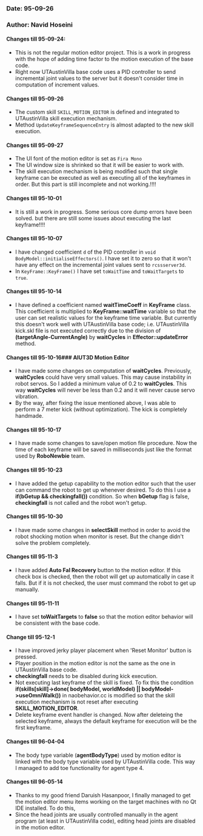 ### Date: 95-09-26
### Author: Navid Hoseini

#### Changes till 95-09-24:
* This is not the regular motion editor project. This is a work in progress with the hope of adding time factor to the motion execution of the base code.
* Right now UTAustinVilla base code uses a PID controller to send incremental joint values to the server but it doesn't consider time in computation of increment values.

#### Changes till 95-09-26
* The custom skill `SKILL_MOTION_EDITOR` is defined and integrated to UTAustinVilla skill execution mechanism.
* Method `UpdateKeyframeSequenceEntry` is almost adapted to the new skill execution.

#### Changes till 95-09-27
* The UI font of the motion editor is set as `Fira Mono`
* The UI window size is shrinked so that it will be easier to work with.
* The skill execution mechanism is being modified such that single keyframe can be executed as well as executing all of the keyframes in order. But this part is still incomplete and not working.!!!!

#### Changes till 95-10-01
* It is still a work in progress. Some serious core dump errors have been solved. but there are still some issues about executing the last keyframe!!!!

#### Changes till 95-10-07
* I have changed coefficient `d` of the PID controller in `void BodyModel::initialiseEffectors()`. I have set it to zero so that it won't have any effect on the incremental joint values sent to `rcssserver3d`.
* In `KeyFrame::KeyFrame()` I have set `toWaitTime` and `toWaitTargets` to `true`.

#### Changes till 95-10-14
* I have defined a coefficient named **waitTimeCoeff** in **KeyFrame** class. This coefficient is multiplied to **KeyFrame::waitTime** variable so that the user can set realistic values for the keyframe time variable. But currently this doesn't work well with UTAustinVilla base code; i.e. UTAustinVilla kick.skl file is not executed correctly due to the division of **(targetAngle-CurrentAngle)** by **waitCycles** in **Effector::updateError** method.


#### Changes till 95-10-16### AIUT3D Motion Editor
* I have made some changes on computation of **waitCycles**. Previously, **waitCycles** could have very small values. This may cause instability in robot servos. So I added a minimum value of 0.2 to **waitCycles**. This way **waitCycles** will never be less than 0.2 and it will never cause servo vibration.
* By the way, after fixing the issue mentioned above, I was able to perform a 7 meter kick (without optimization). The kick is completely handmade.

#### Changes till 95-10-17
* I have made some changes to save/open motion file procedure. Now the time of each keyframe will be saved in milliseconds just like the format used by **RoboNewbie** team.

#### Changes till 95-10-23
* I have added the getup capability to the motion editor such that the user can command the robot to get up whenever desired. To do this I use a **if(bGetup && checkingfall())** condition. So when **bGetup** flag is false, **checkingfall** is not called and the robot won't getup.

#### Changes till 95-10-30
* I have made some changes in **selectSkill** method in order to avoid the robot shocking motion when monitor is reset. But the change didn't solve the problem completely.

#### Changes till 95-11-3
* I have added **Auto Fal Recovery** button to the motion editor. If this check box is checked, then the robot will get up automatically in case it falls. But if it is not checked, the user must command the robot to get up manually.

#### Changes till 95-11-11
* I have set **toWaitTargets** to **false** so that the motion editor behavior will be consistent with the base code.

#### Change till 95-12-1
* I have improved jerky player placement when 'Reset Monitor' button is pressed.
* Player position in the motion editor is not the same as the one in UTAustinVilla base code.
* __checkingfall__ needs to be disabled during kick execution.
* Not executing last keyframe of the skill is fixed. To fix this the condition __if(skills[skill]->done( bodyModel, worldModel) || bodyModel->useOmniWalk())__ in naobehavior.cc is modified so that the skill execution mechanism is not reset after executing __SKILL_MOTION_EDITOR__.
* Delete keyframe event handler is changed. Now after deleteing the selected keyframe, always the default keyframe for execution will be the first keyframe.


#### Changes till 96-04-04
* The body type variable (__agentBodyType__) used by motion editor is linked with the body type variable used by UTAustinVilla code. This way I managed to add toe functionality for agent type 4.

#### Changes till 96-05-14
* Thanks to my good friend Daruish Hasanpoor, I finally managed to get the motion editor menu items working on the target machines with no Qt IDE installed. To do this,
* Since the head joints are usually controlled manually in the agent program (at least in UTAustinVilla code), editing head joints are disabled in the motion editor.
